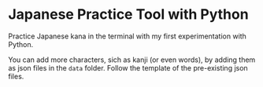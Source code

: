 # Japanese Practice Tool with Python
Practice Japanese kana in the terminal with my first experimentation with Python.

You can add more characters, sich as kanji (or even words), by adding them as json files in the `data` folder. Follow the template of the pre-existing json files.
